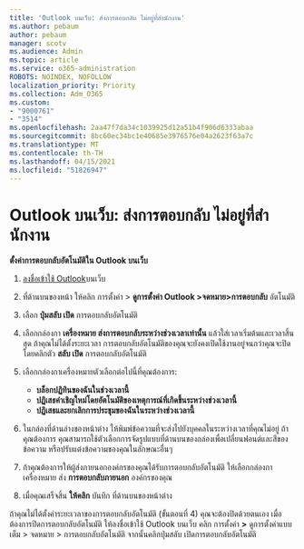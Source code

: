 ```yaml
---
title: 'Outlook บนเว็บ: ส่งการตอบกลับ ไม่อยู่ที่สํานักงาน'
ms.author: pebaum
author: pebaum
manager: scotv
ms.audience: Admin
ms.topic: article
ms.service: o365-administration
ROBOTS: NOINDEX, NOFOLLOW
localization_priority: Priority
ms.collection: Adm_O365
ms.custom:
- "9000761"
- "3514"
ms.openlocfilehash: 2aa47f7da34c1039925d12a51b4f906d6333abaa
ms.sourcegitcommit: 8bc60ec34bc1e40685e3976576e04a2623f63a7c
ms.translationtype: MT
ms.contentlocale: th-TH
ms.lasthandoff: 04/15/2021
ms.locfileid: "51826947"
---
```

# <a name="outlook-on-the-web-send-out-of-office-replies"></a>Outlook บนเว็บ: ส่งการตอบกลับ ไม่อยู่ที่สํานักงาน

**ตั้งค่าการตอบกลับอัตโนมัติใน Outlook บนเว็บ**

1. [ลงชื่อเข้าใช้ Outlook](https://support.office.com/article/how-to-sign-in-to-outlook-on-the-web-763fab4d-0138-4814-b450-37fc286bcb79)บนเว็บ

2. ที่ด้านบนของหน้า ให้คลิก การตั้งค่า > **ดูการตั้งค่า Outlook >จดหมาย>การตอบกลับ** อัตโนมัติ

3. เลือก **ปุ่มสลับ เปิด** การตอบกลับอัตโนมัติ

4. เลือกกล่องกา **เครื่องหมาย ส่งการตอบกลับระหว่างช่วงเวลาเท่านั้น** แล้วใส่เวลาเริ่มต้นและเวลาสิ้นสุด ถ้าคุณไม่ได้ตั้งระยะเวลา การตอบกลับอัตโนมัติของคุณจะยังคงเปิดใช้งานอยู่จนกว่าคุณจะปิดโดยคลิกตัว **สลับ เปิด** การตอบกลับอัตโนมัติ

5. เลือกกล่องกาเครื่องหมายตัวเลือกต่อไปนี้ที่คุณต้องการ:
    - **บล็อกปฏิทินของฉันในช่วงเวลานี้**
    - **ปฏิเสธคําเชิญใหม่โดยอัตโนมัติของเหตุการณ์ที่เกิดขึ้นระหว่างช่วงเวลานี้**
    - **ปฏิเสธและยกเลิกการประชุมของฉันในระหว่างช่วงเวลานี้**

6. ในกล่องที่ด้านล่างของหน้าต่าง ให้พิมพ์ข้อความที่จะส่งไปยังบุคคลในระหว่างเวลาที่คุณไม่อยู่ ถ้าคุณต้องการ คุณสามารถใช้ตัวเลือกการจัดรูปแบบที่ด้านบนของกล่องเพื่อเปลี่ยนฟอนต์และสีของข้อความ หรือปรับแต่งข้อความของคุณในลักษณะอื่นๆ

7. ถ้าคุณต้องการให้ผู้ส่งภายนอกองค์กรของคุณได้รับการตอบกลับอัตโนมัติ ให้เลือกกล่องกาเครื่องหมาย ส่ง **การตอบกลับภายนอก** องค์กรของคุณ

8. เมื่อคุณเสร็จสิ้น **ให้คลิก** บันทึก ที่ด้านบนของหน้าต่าง

ถ้าคุณไม่ได้ตั้งค่าระยะเวลาของการตอบกลับอัตโนมัติ (ขั้นตอนที่ 4) คุณจะต้องปิดด้วยตนเอง เมื่อต้องการปิดการตอบกลับอัตโนมัติ ให้ลงชื่อเข้าใช้ Outlook บนเว็บ คลิก การตั้งค่า **>** ดูการตั้งค่าแบบเต็ม > จดหมาย > การตอบกลับอัตโนมัติ จากนั้นคลิกปุ่มสลับ เปิดการตอบกลับอัตโนมัติ
